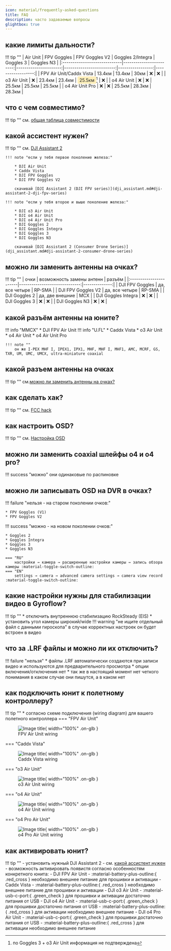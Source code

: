 ```yaml
---
icon: material/frequently-asked-questions
title: FAQ
description: часто задаваемые вопросы
glightbox: true
---
```


## какие лимиты дальности?
!!! tip ""
    | Air Unit                     |             FPV Goggles |       FPV Goggles V2 |       Goggles 2/Integra |       Goggles 3 |       Goggles N3 |
    |:-----------------------------|------------------------:|----------------------:|-------------------------:|-----------------:|------------------:|
    |     FPV Air Unit/Caddx Vista |                 13.4км |               13.4км |                    30км |              ❌ |               ❌ |
    |     o3 Air Unit              |                    ❌ |               23.4км |                  23.4км |           <span style="background-color: #ffeeba; padding: 0.2em 0.4em; border-radius: 4px; color: #212529;">25.5км</span>[^1] |               ❌ |
    |     o4 Air Unit              |                    ❌ |                  ❌ |                  25.5км |           25.5км |            25.5км |
    |     o4 Air Unit Pro          |                    ❌ |                  ❌ |                  25.5км |           28.3км |            28.3км |

[^1]: по Goggles 3 + o3 Air Unit информация не подтверждена

## что с чем совместимо?
!!! tip ""
    см. [общая таблица совместимости](compatibility.md#общая-таблица-совместимости)

## какой ассистент нужен?
!!! tip ""
    см. [DJI Assistant 2](dji_assistant.md)

    !!! note "если у тебя первое поколение железа:"

        * DJI Air Unit
        * Caddx Vista
        * DJI FPV Goggles
        * DJI FPV Goggles V2

        скачивай [DJI Assistant 2 (DJI FPV series)](dji_assistant.md#dji-assistant-2-dji-fpv-series)

    !!! note "если у тебя второе и выше поколение железа:"

        * DJI o3 Air Unit
        * DJI o4 Air Unit
        * DJI o4 Air Unit Pro
        * DJI Goggles 2
        * DJI Goggles Integra
        * DJI Goggles 3
        * DJI Goggles N3

        скачивай [DJI Assistant 2 (Consumer Drone Series)](dji_assistant.md#dji-assistant-2-consumer-drone-series)

## можно ли заменить антенны на очках?
!!! tip ""
    | очки                   | возможность замены антенн   | разъём   |
    |:-----------------------|------------------------------:|--------------:|
    | DJI FPV Goggles        | да, все четыре                | RP-SMA        |
    | DJI FPV Goggles V2     | да, все четыре                | RP-SMA        |
    | DJI Goggles 2          | да, две внешние               | MCX           |
    | DJI Goggles Integra    | ❌                            | ❌            |
    | DJI Goggles 3          | ❌                            | ❌            |
    | DJI Goggles N3         | ❌                            | ❌            |

## какой разъём антенны на юните?
!!! info "MMCX"
    * DJI FPV Air Unit
!!! info "U.FL"
    * Caddx Vista
    * o3 Air Unit
    * o4 Air Unit
    * o4 Air Unit Pro

    !!! note ""
        он же I-PEX MHF I, IPEX1, IPX1, MHF, MHF I, MHF1, AMC, MCRF, GS, TXR, UM, UMC, UMCX, ultra-miniature coaxial
## какой разъем антенны на очках
!!! tip ""
    см.[можно ли заменить антенны на очках?](#можно-ли-заменить-антенны-на-очках)

## как сделать хак?
!!! tip ""
    см. [FCC hack](fcc.md#fcc-hack)

## как настроить OSD?
!!! tip ""
    см. [Настройка OSD](osd.md#настройка-osd)

## можно ли заменить coaxial шлейфы o4 и o4 pro?
!!! success "можно"
    они одинаковые по распиновке

## можно ли записывать OSD на DVR в очках?
!!! failure "нельзя - на старом поколении очков:"

    * FPV Goggles (V1)
    * FPV Goggles V2

!!! success "можно - на новом поколении очков:"

    * Goggles 2
    * Goggles Integra
    * Goggles 3
    * Goggles N3
    
    === "RU"
        настройки → камера → расширенные настройки камеры → запись обзора камеры :material-toggle-switch-outline:
    === "EN"
        settings → camera → advanced camera settings → camera view record :material-toggle-switch-outline:

## какие настройки нужны для стабилизации видео в Gyroflow?
!!! tip ""
    * отключить внутреннюю стабилизацию RockSteady (EIS)
    * установить угол камеры широкий/wide
    !!! warning "не ищите отдельный файл с данными гироскопа"
        в случае корректных настроек он будет встроен в видео

## что за .LRF файлы и можно ли их отключить?
!!! failure "нельзя"
    * файлы .LRF автоматически создаются при записи видео и используются для предварительного просмотра
    * опции включения/отключения нет
    * так же в настоящий момент нет четкого понимания в каком случае они пишутся, а в каком нет

## как подключить юнит к полетному контроллеру?
!!! tip ""
    * согласно схеме подключения (wiring diagram) для вашего полетного контроллера
    === "FPV Air Unit"
        <figure markdown="span">
        ![Image title](./images/og_au_wiring_light.png){ width="100%" .on-glb }
        <figcaption>FPV Air Unit wiring</figcaption>
        </figure>
    === "Caddx Vista"
        <figure markdown="span">
        ![Image title](./images/caddx_vista_wiring_light.png){ width="100%" .on-glb }
        <figcaption>Caddx Vista wiring</figcaption>
        </figure>
    === "o3 Air Unit"
        <figure markdown="span">
        ![Image title](./images/o3_wiring_light.png){ width="100%" .on-glb }
        <figcaption>o3 Air Unit wiring</figcaption>
        </figure>
    === "o4 Air Unit"
        <figure markdown="span">
        ![Image title](./images/o4lite_wiring_light.png){ width="100%" .on-glb }
        <figcaption>o4 Air Unit wiring</figcaption>
        </figure>
    === "o4 Pro Air Unit"
        <figure markdown="span">
        ![Image title](./images/o4pro_wiring_light.png){ width="100%" .on-glb }
        <figcaption>o4 Pro Air Unit wiring</figcaption>
        </figure>

## как активировать юнит?
!!! tip ""
    - установить нужный DJI Assistant 2
        - см. [какой ассистент нужен](dji_assistant.md)
    - возможность активировать появистя согласно особенностям конкретного юнита:
        - DJI FPV Air Unit
            - :material-battery-plus-outline:{ .red_cross } необходимо внешнее питание для прошивки и активации
        - Caddx Vista
            - :material-battery-plus-outline:{ .red_cross } необходимо внешнее питание для прошивки и активации
        - DJI o3 Air Unit
            - :material-usb-c-port:{ .green_check } для прошивки и активации достаточно питания от USB
        - DJI o4 Air Unit
            - :material-usb-c-port:{ .green_check } для прошивки достаточно питания от USB
            - :material-battery-plus-outline:{ .red_cross } для активации необходимо внешнее питание
        - DJI o4 Pro Air Unit
            - :material-usb-c-port:{ .green_check } для прошивки достаточно питания от USB
            - :material-battery-plus-outline:{ .red_cross } для активации необходимо внешнее питание